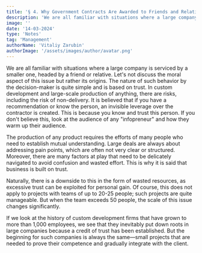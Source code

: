 ```yaml
---
title: '§ 4. Why Government Contracts Are Awarded to Friends and Relatives'
description: 'We are all familiar with situations where a large company is serviced by a smaller one, headed by a friend or relative.'
image: ''
date: '14-03-2024'
type: 'Notes'
tag: 'Management'
authorName: 'Vitaliy Zarubin'
authorImage: '/assets/images/author/avatar.png'
---
```


We are all familiar with situations where a large company is serviced by a smaller one, headed by a friend or relative. Let's not discuss the moral aspect of this issue but rather its origins. The nature of such behavior by the decision-maker is quite simple and is based on trust. In custom development and large-scale production of anything, there are risks, including the risk of non-delivery. It is believed that if you have a recommendation or know the person, an invisible leverage over the contractor is created. This is because you know and trust this person. If you don't believe this, look at the audience of any "infopreneur" and how they warm up their audience.

The production of any product requires the efforts of many people who need to establish mutual understanding. Large deals are always about addressing pain points, which are often not very clear or structured. Moreover, there are many factors at play that need to be delicately navigated to avoid confusion and wasted effort. This is why it is said that business is built on trust.

Naturally, there is a downside to this in the form of wasted resources, as excessive trust can be exploited for personal gain. Of course, this does not apply to projects with teams of up to 20-25 people; such projects are quite manageable. But when the team exceeds 50 people, the scale of this issue changes significantly.

If we look at the history of custom development firms that have grown to more than 1,000 employees, we see that they inevitably put down roots in large companies because a credit of trust has been established. But the beginning for such companies is always the same—small projects that are needed to prove their competence and gradually integrate with the client.
